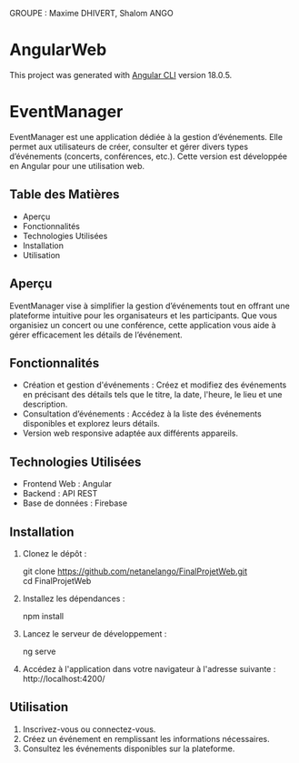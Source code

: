 GROUPE : Maxime DHIVERT, Shalom ANGO

# AngularWeb

This project was generated with [Angular CLI](https://github.com/angular/angular-cli) version 18.0.5.


# EventManager

EventManager est une application dédiée à la gestion d’événements. Elle permet aux utilisateurs de créer, consulter et gérer divers types d’événements (concerts, conférences, etc.). Cette version est développée en Angular pour une utilisation web.

## Table des Matières

- Aperçu
- Fonctionnalités
- Technologies Utilisées
- Installation
- Utilisation

## Aperçu

EventManager vise à simplifier la gestion d’événements tout en offrant une plateforme intuitive pour les organisateurs et les participants. Que vous organisiez un concert ou une conférence, cette application vous aide à gérer efficacement les détails de l’événement.

## Fonctionnalités

- Création et gestion d'événements : Créez et modifiez des événements en précisant des détails tels que le titre, la date, l'heure, le lieu et une description.
- Consultation d’événements : Accédez à la liste des événements disponibles et explorez leurs détails.
- Version web responsive adaptée aux différents appareils.

## Technologies Utilisées

- Frontend Web : Angular
- Backend : API REST
- Base de données : Firebase

## Installation

1. Clonez le dépôt :

   git clone https://github.com/netanelango/FinalProjetWeb.git  
   cd FinalProjetWeb  

2. Installez les dépendances :

   npm install  

3. Lancez le serveur de développement :

   ng serve  

4. Accédez à l'application dans votre navigateur à l'adresse suivante : http://localhost:4200/

## Utilisation

1. Inscrivez-vous ou connectez-vous.
2. Créez un événement en remplissant les informations nécessaires.
3. Consultez les événements disponibles sur la plateforme.


